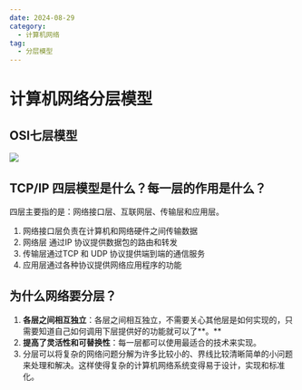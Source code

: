 ```yaml
---
date: 2024-08-29
category:
  - 计算机网络
tag:
  - 分层模型
---
```


# 计算机网络分层模型


## OSI七层模型

![](https://cdn.jsdelivr.net/gh/Cutewr/blogimage@main/img/image-20240829215831870.png)

## TCP/IP 四层模型是什么？每一层的作用是什么？

四层主要指的是：网络接口层、互联网层、传输层和应用层。

1. 网络接口层负责在计算机和网络硬件之间传输数据
2. 网络层 通过IP 协议提供数据包的路由和转发
3. 传输层通过TCP 和 UDP 协议提供端到端的通信服务
4. 应用层通过各种协议提供网络应用程序的功能

## 为什么网络要分层？

1. **各层之间相互独立**：各层之间相互独立，不需要关心其他层是如何实现的，只需要知道自己如何调用下层提供好的功能就可以了**。**
2. **提高了灵活性和可替换性**：每一层都可以使用最适合的技术来实现。
3. 分层可以将复杂的网络问题分解为许多比较小的、界线比较清晰简单的小问题来处理和解决。这样使得复杂的计算机网络系统变得易于设计，实现和标准化。